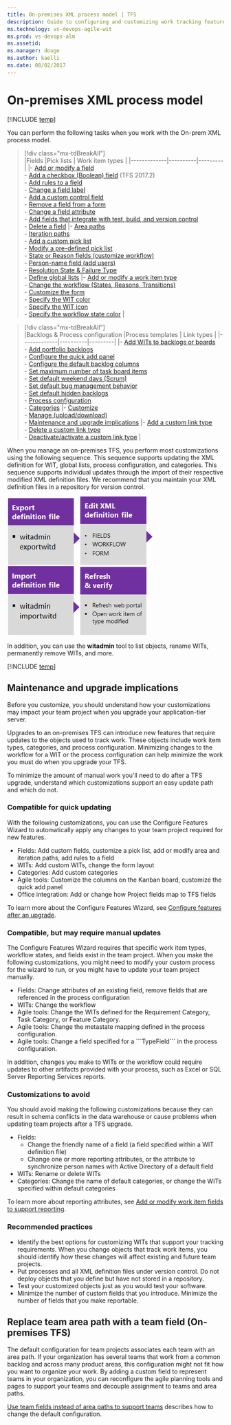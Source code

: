 ```yaml
---
title: On-premises XML process model | TFS
description: Guide to configuring and customizing work tracking features for TFS and the on-premises process model  
ms.technology: vs-devops-agile-wit
ms.prod: vs-devops-alm
ms.assetid: 
ms.manager: douge
ms.author: kaelli
ms.date: 08/02/2017
---
```




<a id="on-prem-xml-process-model"></a>
# On-premises XML process model 

[!INCLUDE [temp](../_shared/version-header-tfs-only.md)]


You can perform the following tasks when you work with the On-prem XML process model. 


> [!div class="mx-tdBreakAll"]  
> |Fields  |Pick lists   |   Work item types |
> |-------------|----------|---------|
> |- [Add or modify a field](add-modify-field.md)<br/>- [Add a checkbox (Boolean) field](add-modify-field.md#boolean-field) (TFS 2017.2)<br/>- [Add rules to a field](add-modify-field.md#add-rules)<br/>- [Change a field label](add-modify-field.md#change-label)<br/>- [Add a custom control field](add-modify-field.md#custom-control)<br/>- [Remove a field from a form](add-modify-field.md#change-label)<br/>- [Change a field attribute](add-modify-field.md#change-attribute)<br/>- [Add fields that integrate with test, build, and version control](add-modify-field.md#integration-fields)<br/>- [Delete a field](add-modify-field.md#delete-field) |- [Area paths](set-area-paths.md)<br/>- [Iteration paths](set-iteration-paths-sprints.md)<br/>- [Add a custom pick list](add-modify-field.md#picklist)<br/>- [Modify a pre-defined pick list](add-modify-field.md#picklist)<br/>- [State or Reason fields (customize workflow)](../reference/change-workflow-wit.md)<br/>- [Person-name field (add users)](../../accounts/add-users.md) <br/>- [Resolution State & Failure Type](customize-work.md#test-experience)<br/>- [Define global lists](../reference/define-global-lists.md) |- [Add or modify a work item type](add-modify-wit.md)<br/>- [Change the workflow (States, Reasons, Transitions)](../reference/change-workflow-wit.md)<br/>- [Customize the form](../reference/change-work-item-form-layout.md)<br/>- [Specify the WIT color](../reference/process-configuration-xml-element.md#wit-colors)<br/>- [Specify the WIT icon](../reference/process-configuration-xml-element.md)<br/>- [Specify the workflow state color](../reference/process-configuration-xml-element.md#state-colors) |


> [!div class="mx-tdBreakAll"]  
> |Backlogs & Process configuration  |Process templates  | Link types |
> |-------------|----------|---------|
> |- [Add WITs to backlogs or boards](add-wits-to-backlogs-and-boards.md)<br/>- [Add portfolio backlogs](add-portfolio-backlogs.md)<br/>- [Configure the quick add panel](../reference/process-configuration-xml-element.md#add)<br/>- [Configure the default backlog columns](../reference/process-configuration-xml-element.md#columns)<br/>- [Set maximum number of task board items](../reference/process-configuration-xml-element.md#number_items)<br/>- [Set default weekend days (Scrum)](../reference/process-configuration-xml-element.md#weekend_days) <br/>- [Set default bug management behavior](../reference/process-configuration-xml-element.md#behaviors) <br/>- [Set default hidden backlogs](../reference/process-configuration-xml-element.md#behaviors) <br/>- [Process configuration](../reference/process-configuration-xml-element.md)<br/>- [Categories](../reference/categories-xml-element-reference.md) |- [Customize](../reference/process-templates/customize-process.md)<br/>- [Manage (upload/download)](../guidance/manage-process-templates.md)<br/>- [Maintenance and upgrade implications](#before-you-customize) |- [Add a custom link type](../reference/link-type-element-reference.md)<br/>- [Delete a custom link type](../reference/witadmin/manage-link-types.md)<br/>- [Deactivate/activate a custom link type](../reference/witadmin/manage-link-types.md) | 


<a id="on-prem-xml-sequence"></a>

When you manage an on-premises TFS, you perform most customizations using the following sequence. This sequence supports updating the XML definition for WIT, global lists, process configuration, and categories. This sequence supports individual updates through the import of their respective modified XML definition files. We recommend that you maintain your XML definition files in a repository for version control.  

[![Export XML definition file](_img/cust-wit-form-export-def-file.png)](customize-wit-form.md#witadmin)[![Edit XML definition file](_img/cust-wit-form-edit-def-file.png)](../reference/weblayout-xml-elements.md)[![Import WIT definition file](_img/cust-wit-form-import-def-file.png)](customize-wit-form.md#witadmin)![Refresh and verify changes](_img/cust-wit-form-refresh-verify.png)  

In addition, you can use the **witadmin** tool to list objects, rename WITs, permanently remove WITs, and more.  
 

[!INCLUDE [temp](../_shared/process-editor.md)]  




<a id="before-you-customize"></a>
## Maintenance and upgrade implications
Before you customize, you should understand how your customizations may impact your team project when you upgrade your application-tier server.  

Upgrades to an on-premises TFS can introduce new features that require updates to the objects used to track work. These objects include work item types, categories, and process configuration. Minimizing changes to the workflow for a WIT or the process configuration can help minimize the work you must do when you upgrade your TFS. 

To minimize the amount of manual work you'll need to do after a TFS upgrade, understand which customizations support an easy update path and which do not. 



### Compatible for quick updating  

With the following customizations, you can use the Configure Features Wizard to automatically apply any changes to your team project required for new features.

<ul>
<li>Fields: Add custom fields, customize a pick list, add or modify area and iteration paths, add rules to a field  </li>
<li>WITs: Add custom WITs, change the form layout</li>
<li>Categories: Add custom categories  </li>
<li>Agile tools: Customize the columns on the Kanban board, customize the quick add panel  </li>
<li>Office integration: Add or change how Project fields map to TFS fields   </li>
</ul>

To learn more about the Configure Features Wizard, see [Configure features after an upgrade](configure-features-after-upgrade.md).


### Compatible, but may require manual updates

The Configure Features Wizard requires that specific work item types, workflow states, and fields exist in the team project. When you make the following customizations, you might need to modify your custom process for the wizard to run, or you might have to update your team project manually. 

<ul>
<li>Fields: Change attributes of an existing field, remove fields that are referenced in the process configuration </li>
<li>WITs: Change the workflow </li>
<li>Agile tools: Change the WITs defined for the Requirement Category, Task Category, or Feature Category.</li>
<li>Agile tools: Change the metastate mapping defined in the process configuration.  </li>
<li>Agile tools: Change a field specified for a ```TypeField``` in the process configuration.   </li>
</ul>

In addition, changes you make to WITs or the workflow could require updates to other artifacts provided with your process, such as Excel or SQL Server Reporting Services reports.
 

### Customizations to avoid
You should avoid making the following customizations because they can result in schema conflicts in the data warehouse or cause problems when updating team projects after a TFS upgrade. 

*	Fields:  
	*	Change the friendly name of a field (a field specified within a WIT definition file)  
	*	Change one or more reporting attributes, or the attribute to synchronize person names with Active Directory of a default field  
*	WITs: Rename or delete WITs 
*	Categories: Change the name of default categories, or change the WITs specified within default categories  

To learn more about reporting attributes, see [Add or modify work item fields to support reporting](http://msdn.microsoft.com/library/ee921481.aspx).

### Recommended practices  
*	Identify the best options for customizing WITs that support your tracking requirements. When you change objects that track work items, you should identify how these changes will affect existing and future team projects.  
*	Put processes and all XML definition files under version control. Do not deploy objects that you define but have not stored in a repository.  
*	Test your customized objects just as you would test your software.  
*	Minimize the number of custom fields that you introduce. Minimize the number of fields that you make reportable.  

 

## Replace team area path with a team field (On-premises TFS)  
The default configuration for team projects associates each team with an area path. If your organization has several teams that work from a common backlog and across many product areas, this configuration might not fit how you want to organize your work. By adding a custom field to represent teams in your organization, you can reconfigure the agile planning tools and pages to support your teams and decouple assignment to teams and area paths.

[Use team fields instead of area paths to support teams](../customize/use-team-fields-instead-area-paths.md) describes how to change the default configuration.

<!--- Add definitions for these 
release 
team 

--> 